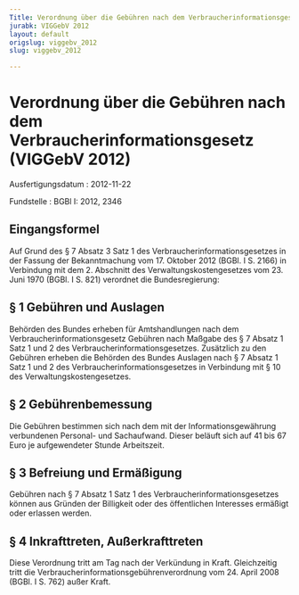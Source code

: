 ```yaml
---
Title: Verordnung über die Gebühren nach dem Verbraucherinformationsgesetz
jurabk: VIGGebV 2012
layout: default
origslug: viggebv_2012
slug: viggebv_2012

---
```


# Verordnung über die Gebühren nach dem Verbraucherinformationsgesetz (VIGGebV 2012)

Ausfertigungsdatum
:   2012-11-22

Fundstelle
:   BGBl I: 2012, 2346


## Eingangsformel

Auf Grund des § 7 Absatz 3 Satz 1 des Verbraucherinformationsgesetzes
in der Fassung der Bekanntmachung vom 17. Oktober 2012 (BGBl. I S.
2166) in Verbindung mit dem 2. Abschnitt des Verwaltungskostengesetzes
vom 23. Juni 1970 (BGBl. I S. 821) verordnet die Bundesregierung:


## § 1 Gebühren und Auslagen

Behörden des Bundes erheben für Amtshandlungen nach dem
Verbraucherinformationsgesetz Gebühren nach Maßgabe des § 7 Absatz 1
Satz 1 und 2 des Verbraucherinformationsgesetzes. Zusätzlich zu den
Gebühren erheben die Behörden des Bundes Auslagen nach § 7 Absatz 1
Satz 1 und 2 des Verbraucherinformationsgesetzes in Verbindung mit §
10 des Verwaltungskostengesetzes.


## § 2 Gebührenbemessung

Die Gebühren bestimmen sich nach dem mit der Informationsgewährung
verbundenen Personal- und Sachaufwand. Dieser beläuft sich auf 41 bis
67 Euro je aufgewendeter Stunde Arbeitszeit.


## § 3 Befreiung und Ermäßigung

Gebühren nach § 7 Absatz 1 Satz 1 des Verbraucherinformationsgesetzes
können aus Gründen der Billigkeit oder des öffentlichen Interesses
ermäßigt oder erlassen werden.


## § 4 Inkrafttreten, Außerkrafttreten

Diese Verordnung tritt am Tag nach der Verkündung in Kraft.
Gleichzeitig tritt die Verbraucherinformationsgebührenverordnung vom
24\. April 2008 (BGBl. I S. 762) außer Kraft.

